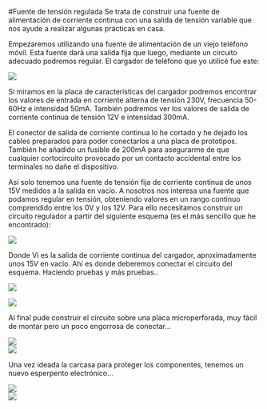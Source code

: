 #Fuente de tensión regulada
Se trata de construir una fuente de alimentación de corriente continua con una salida de tensión variable que nos ayude a realizar algunas prácticas en casa.

Empezaremos utilizando una fuente de alimentación de un viejo teléfono móvil. Esta fuente dará una salida fija que luego, mediante un circuito adecuado podremos regular. El cargador de teléfono que yo utilicé fue este:

![](imagenes/fotoFuente01.jpg)

Si miramos en la placa de características del cargador podremos encontrar los valores de entrada en corriente alterna de tensión 230V, frecuencia 50-60Hz e intensidad 50mA. También podremos ver los valores de salida de corriente continua de tensión 12V e intensidad 300mA.

El conector de salida de corriente continua lo he cortado y he dejado los cables preparados para poder conectarlos a una placa de prototipos. También he añadido un fusible de 200mA para asegurarme de que cualquier cortocircuito provocado por un contacto accidental entre los terminales no dañe el dispositivo.

Así solo tenemos una fuente de tensión fija de corriente continua de unos 15V medidos a la salida en vacío. A nosotros nos interesa una fuente que podamos regular en tensión, obteniendo valores en un rango continuo comprendido entre los 0V y los 12V. Para ello necesitamos construir un circuito regulador a partir del siguiente esquema (es el más sencillo que he encontrado):    

![](imagenes/fotoFuente02.jpg)

Donde Vi es la salida de corriente continua del cargador, aproximadamente unos 15V en vacío. Ahí es donde deberemos conectar el circuito del esquema. Haciendo pruebas y más pruebas..   

![](imagenes/fotoFuente03.jpg)   

![](imagenes/fotoFuente04.jpg)   


Al final pude construir el circuito sobre una placa microperforada, muy fácil de montar pero un poco engorrosa de conectar...

![](imagenes/fotoFuente05.jpg)   
![](imagenes/fotoFuente06.jpg)   

Una vez ideada la carcasa para proteger los componentes, tenemos un nuevo esperpento electrónico...   

![](imagenes/fotoFuente07.jpg)   
![](imagenes/fotoFuente08.jpg)  

 
